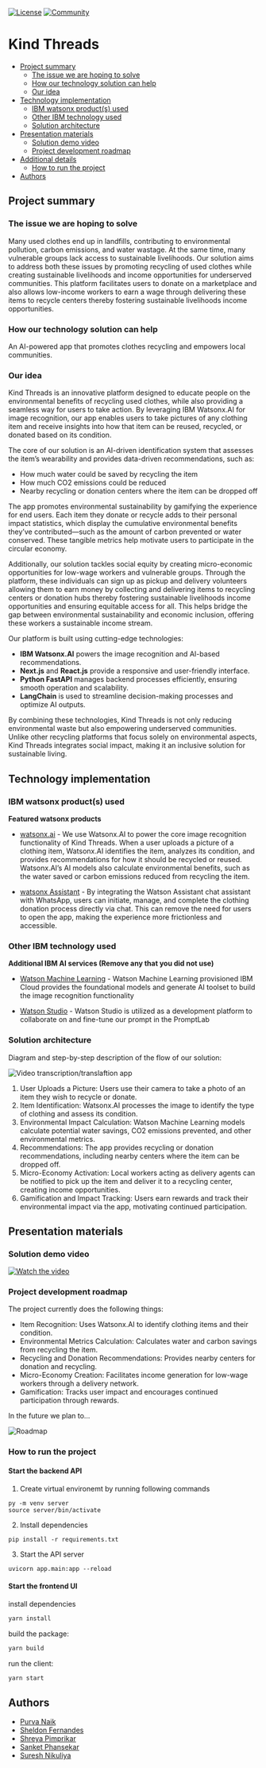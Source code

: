 [![License](https://img.shields.io/badge/License-Apache2-blue.svg)](https://www.apache.org/licenses/LICENSE-2.0) [![Community](https://img.shields.io/badge/Join-Community-blue)](https://developer.ibm.com/callforcode/solutions/projects/get-started/)



# Kind Threads

- [Project summary](#project-summary)
  - [The issue we are hoping to solve](#the-issue-we-are-hoping-to-solve)
  - [How our technology solution can help](#how-our-technology-solution-can-help)
  - [Our idea](#our-idea)
- [Technology implementation](#technology-implementation)
  - [IBM watsonx product(s) used](#ibm-ai-services-used)
  - [Other IBM technology used](#other-ibm-technology-used)
  - [Solution architecture](#solution-architecture)
- [Presentation materials](#presentation-materials)
  - [Solution demo video](#solution-demo-video)
  - [Project development roadmap](#project-development-roadmap)
- [Additional details](#additional-details)
  - [How to run the project](#how-to-run-the-project)
- [Authors](#authors)

## Project summary

### The issue we are hoping to solve

Many used clothes end up in landfills, contributing to environmental pollution, carbon emissions, and water wastage. At the same time, many vulnerable groups lack access to sustainable livelihoods. Our solution aims to address both these issues by promoting recycling of used clothes while creating sustainable livelihoods and income opportunities for underserved communities. This platform facilitates users to donate on a marketplace and also allows low-income workers to earn a wage through delivering these items to recycle centers thereby fostering sustainable livelihoods income opportunities.

### How our technology solution can help

An AI-powered app that promotes clothes recycling and empowers local communities.

### Our idea    

Kind Threads is an innovative platform designed to educate people on the environmental benefits of recycling used clothes, while also providing a seamless way for users to take action. By leveraging IBM Watsonx.AI for image recognition, our app enables users to take pictures of any clothing item and receive insights into how that item can be reused, recycled, or donated based on its condition.

The core of our solution is an AI-driven identification system that assesses the item’s wearability and provides data-driven recommendations, such as:

- How much water could be saved by recycling the item
- How much CO2 emissions could be reduced
- Nearby recycling or donation centers where the item can be dropped off

The app promotes environmental sustainability by gamifying the experience for end users. Each item they donate or recycle adds to their personal impact statistics, which display the cumulative environmental benefits they’ve contributed—such as the amount of carbon prevented or water conserved. These tangible metrics help motivate users to participate in the circular economy.

Additionally, our solution tackles social equity by creating micro-economic opportunities for low-wage workers and vulnerable groups. Through the platform, these individuals can sign up as pickup and delivery volunteers allowing them to  earn money by collecting and delivering items to recycling centers or donation hubs thereby fostering sustainable livelihoods income opportunities and ensuring equitable access for all. This helps bridge the gap between environmental sustainability and economic inclusion, offering these workers a sustainable income stream.

Our platform is built using cutting-edge technologies:

- **IBM Watsonx.AI** powers the image recognition and AI-based recommendations.
- **Next.js** and **React.js** provide a responsive and user-friendly interface.
- **Python FastAPI** manages backend processes efficiently, ensuring smooth operation and scalability.
- **LangChain** is used to streamline decision-making processes and optimize AI outputs.

By combining these technologies, Kind Threads is not only reducing environmental waste but also empowering underserved communities. Unlike other recycling platforms that focus solely on environmental aspects, Kind Threads integrates social impact, making it an inclusive solution for sustainable living.


## Technology implementation

### IBM watsonx product(s) used

**Featured watsonx products**

- [watsonx.ai](https://www.ibm.com/products/watsonx-ai) - We use Watsonx.AI to power the core image recognition functionality of Kind Threads. When a user uploads a picture of a clothing item, Watsonx.AI identifies the item, analyzes its condition, and provides recommendations for how it should be recycled or reused. Watsonx.AI’s AI models also calculate environmental benefits, such as the water saved or carbon emissions reduced from recycling the item.

- [watsonx Assistant](https://cloud.ibm.com/catalog/services/watsonx-assistant) - By integrating the Watson Assistant chat assistant with WhatsApp, users can initiate, manage, and complete the clothing donation process directly via chat. This can remove the need for users to open the app, making the experience more frictionless and accessible. 

### Other IBM technology used


**Additional IBM AI services (Remove any that you did not use)**

- [Watson Machine Learning](https://cloud.ibm.com/catalog/services/watson-machine-learning) - Watson Machine Learning provisioned IBM Cloud provides the foundational models and  generate AI toolset to build the image recognition functionality 

- [Watson Studio](https://cloud.ibm.com/catalog/services/watson-studio) - Watson Studio is utilized as a development platform to collaborate on and fine-tune our prompt in the PromptLab


### Solution architecture

Diagram and step-by-step description of the flow of our solution:

![Video transcription/translaftion app](./kindthreads-architecture.png)

1. User Uploads a Picture: Users use their camera to take a photo of an item they wish to recycle or donate.
2. Item Identification: Watsonx.AI processes the image to identify the type of clothing and assess its condition.
3. Environmental Impact Calculation: Watson Machine Learning models calculate potential water savings, CO2 emissions prevented, and other environmental metrics.
4. Recommendations: The app provides recycling or donation recommendations, including nearby centers where the item can be dropped off.
5. Micro-Economy Activation: Local workers acting as delivery agents can be notified to pick up the item and deliver it to a recycling center, creating income opportunities.
6. Gamification and Impact Tracking: Users earn rewards and track their environmental impact via the app, motivating continued participation.

## Presentation materials

### Solution demo video

[![Watch the video](./thumbnail.png)](https://youtu.be/Bhi621hAots)


### Project development roadmap

The project currently does the following things:

- Item Recognition: Uses Watsonx.AI to identify clothing items and their condition.
- Environmental Metrics Calculation: Calculates water and carbon savings from recycling the item.
- Recycling and Donation Recommendations: Provides nearby centers for donation and recycling.
- Micro-Economy Creation: Facilitates income generation for low-wage workers through a delivery network.
- Gamification: Tracks user impact and encourages continued participation through rewards.

In the future we plan to...

<!-- - Expand the scope beyond cloth recycling to anything that is recyclable
- Easier access to the application by making it available on social channels like Facebook Messenger and Whatsapp
- Integrate language support for broader global use.
- Create partnerships with larger recycling organizations and clothing brands.
- Further develop the micro-economy to include more underserved communities.

See below for our proposed schedule on next steps after Call for Code 2024 submission. -->

![Roadmap](./kindthreads-roadmap.png)


### How to run the project

#### Start the  backend API
1. Create virtual environemt by running following commands
```
py -m venv server
source server/bin/activate
```

2. Install dependencies

```
pip install -r requirements.txt
```

3. Start the API server
```
uvicorn app.main:app --reload
```

#### Start the  frontend UI
install dependencies
```bash
yarn install
```

build the package:

```bash
yarn build
```

run the client:

```bash
yarn start
```


## Authors

- [Purva Naik](https://github.com/purva2412)
- [Sheldon Fernandes](https://github.com/sheldonfernandes)
- [Shreya Pimprikar](https://github.com/ShreyaPimprikar)
- [Sanket Phansekar](https://github.com/sanketphansekar)
- [Suresh Nikuliya](https://github.com/SureshNikuliya)
